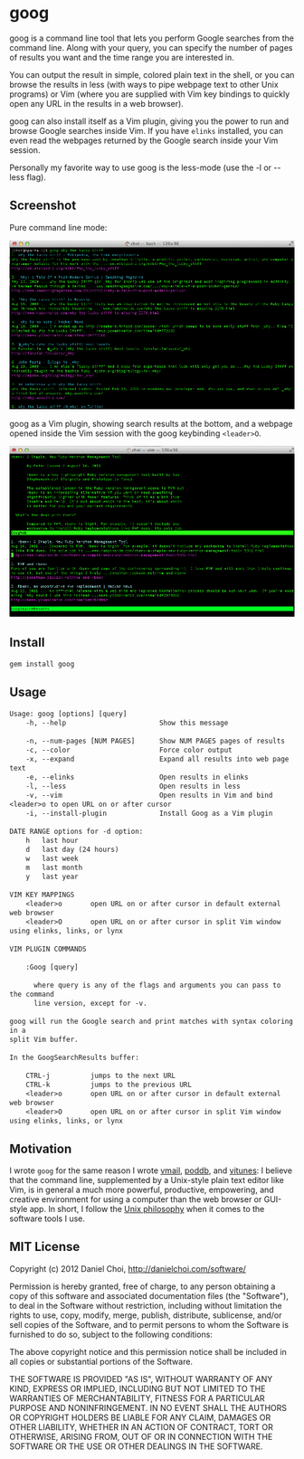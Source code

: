 # goog

goog is a command line tool that lets you perform Google searches from the
command line. Along with your query, you can specify the number of pages of
results you want and the time range you are interested in. 

You can output the result in simple, colored plain text in the shell, or you
can browse the results in less (with ways to pipe webpage text to other Unix
programs) or Vim (where you are supplied with Vim key bindings to
quickly open any URL in the results in a web browser). 

goog can also install itself as a Vim plugin, giving you the power to run and
browse Google searches inside Vim. If you have `elinks` installed, you can even
read the webpages returned by the Google search inside your Vim session.

Personally my favorite way to use goog is the less-mode (use the -l or --less
flag).

## Screenshot

Pure command line mode:

![screenshot](https://github.com/danchoi/goog/raw/master/screenshot.png)

goog as a Vim plugin, showing search results at the bottom, and a webpage opened inside 
the Vim session with the goog keybinding `<leader>O`.

![screenshot](https://github.com/danchoi/goog/raw/master/screenshot-vim.png)


## Install

    gem install goog


## Usage

```
Usage: goog [options] [query]
    -h, --help                       Show this message
    
    -n, --num-pages [NUM PAGES]      Show NUM PAGES pages of results
    -c, --color                      Force color output
    -x, --expand                     Expand all results into web page text
    -e, --elinks                     Open results in elinks
    -l, --less                       Open results in less
    -v, --vim                        Open results in Vim and bind <leader>o to open URL on or after cursor
    -i, --install-plugin             Install Goog as a Vim plugin

DATE RANGE options for -d option:
    h   last hour
    d   last day (24 hours)
    w   last week
    m   last month
    y   last year

VIM KEY MAPPINGS
    <leader>o       open URL on or after cursor in default external web browser
    <leader>O       open URL on or after cursor in split Vim window using elinks, links, or lynx

VIM PLUGIN COMMANDS

    :Goog [query]

      where query is any of the flags and arguments you can pass to the command
      line version, except for -v.

goog will run the Google search and print matches with syntax coloring in a
split Vim buffer.

In the GoogSearchResults buffer:

    CTRL-j          jumps to the next URL
    CTRL-k          jumps to the previous URL
    <leader>o       open URL on or after cursor in default external web browser
    <leader>O       open URL on or after cursor in split Vim window using elinks, links, or lynx

```

## Motivation

I wrote `goog` for the same reason I wrote
[vmail](https://github.com/danchoi/vmail),
[poddb](http://danielchoi.com/software/poddb_client.html), and
[vitunes](https://github.com/danchoi/vitunes): I believe that the command line,
supplemented by a Unix-style plain text editor like Vim, is in general a much
more powerful, productive, empowering, and creative environment for using a
computer than the web browser or GUI-style app.  In short, I follow the [Unix
philosophy](http://www.faqs.org/docs/artu/ch01s06.html) when it comes to 
the software tools I use.

## MIT License 

Copyright (c) 2012 Daniel Choi, http://danielchoi.com/software/

Permission is hereby granted, free of charge, to any person obtaining
a copy of this software and associated documentation files (the
"Software"), to deal in the Software without restriction, including
without limitation the rights to use, copy, modify, merge, publish,
distribute, sublicense, and/or sell copies of the Software, and to
permit persons to whom the Software is furnished to do so, subject to
the following conditions:

The above copyright notice and this permission notice shall be
included in all copies or substantial portions of the Software.

THE SOFTWARE IS PROVIDED "AS IS", WITHOUT WARRANTY OF ANY KIND,
EXPRESS OR IMPLIED, INCLUDING BUT NOT LIMITED TO THE WARRANTIES OF
MERCHANTABILITY, FITNESS FOR A PARTICULAR PURPOSE AND
NONINFRINGEMENT. IN NO EVENT SHALL THE AUTHORS OR COPYRIGHT HOLDERS BE
LIABLE FOR ANY CLAIM, DAMAGES OR OTHER LIABILITY, WHETHER IN AN ACTION
OF CONTRACT, TORT OR OTHERWISE, ARISING FROM, OUT OF OR IN CONNECTION
WITH THE SOFTWARE OR THE USE OR OTHER DEALINGS IN THE SOFTWARE.


